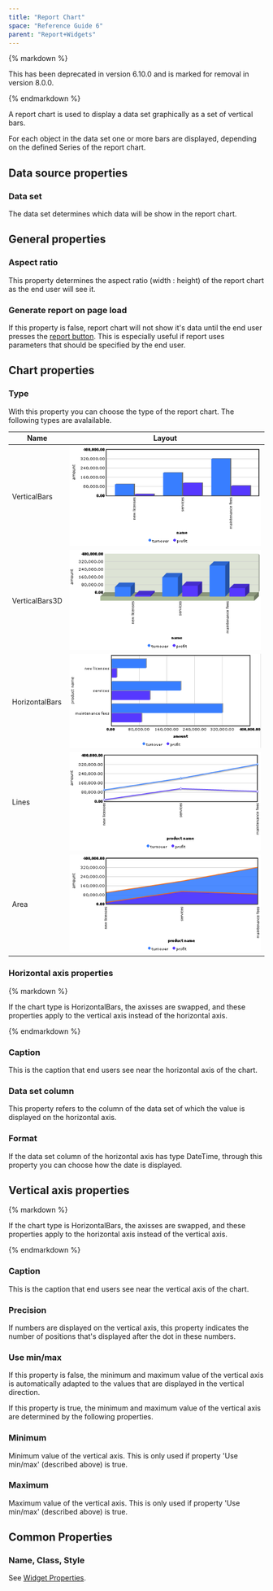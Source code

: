 ```yaml
---
title: "Report Chart"
space: "Reference Guide 6"
parent: "Report+Widgets"
---
```


<div class="alert alert-info">{% markdown %}

This has been deprecated in version 6.10.0 and is marked for removal in version 8.0.0.

{% endmarkdown %}</div>

A report chart is used to display a data set graphically as a set of vertical bars.

For each object in the data set one or more bars are displayed, depending on the defined Series of the report chart.

## Data source properties

### Data set

The data set determines which data will be show in the report chart.

## General properties

### Aspect ratio

This property determines the aspect ratio (width : height) of the report chart as the end user will see it.

### Generate report on page load

If this property is false, report chart will not show it's data until the end user presses the [report button](Report+Button). This is especially useful if report uses parameters that should be specified by the end user. 

## Chart properties

### Type

With this property you can choose the type of the report chart. The following types are avalailable.

| Name | Layout |
| --- | --- |
| VerticalBars | ![](attachments/524337/688226.png) |
| VerticalBars3D | ![](attachments/524337/688227.png) |
| HorizontalBars | ![](attachments/524337/688228.png) |
| Lines | ![](attachments/524337/688229.png) |
| Area | ![](attachments/524337/688223.png) |

### Horizontal axis properties

<div class="alert alert-warning">{% markdown %}

If the chart type is HorizontalBars, the axisses are swapped, and these properties apply to the vertical axis instead of the horizontal axis.

{% endmarkdown %}</div>

### Caption

This is the caption that end users see near the horizontal axis of the chart.

### Data set column

This property refers to the column of the data set of which the value is displayed on the horizontal axis.

### Format

If the data set column of the horizontal axis has type DateTime, through this property you can choose how the date is displayed.

## Vertical axis properties

<div class="alert alert-warning">{% markdown %}

If the chart type is HorizontalBars, the axisses are swapped, and these properties apply to the horizontal axis instead of the vertical axis.

{% endmarkdown %}</div>

### Caption

This is the caption that end users see near the vertical axis of the chart.

### Precision

If numbers are displayed on the vertical axis, this property indicates the number of positions that's displayed after the dot in these numbers.

### Use min/max

If this property is false, the minimum and maximum value of the vertical axis is automatically adapted to the values that are displayed in the vertical direction.

If this property is true, the minimum and maximum value of the vertical axis are determined by the following properties.

### Minimum

Minimum value of the vertical axis. This is only used if property 'Use min/max' (described above) is true.

### Maximum

Maximum value of the vertical axis. This is only used if property 'Use min/max' (described above) is true.

## Common Properties

### Name, Class, Style

See [Widget Properties](Common+Widget+Properties).
